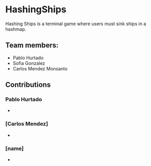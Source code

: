 # HashingShips
Hashing Ships is a terminal game where users must sink ships in a hashmap.

## Team members:
- Pablo Hurtado
- Sofia Gonzalez 
- Carlos Mendez Monsanto

## Contributions
### Pablo Hurtado
-

### [Carlos Mendez]
-

### [name]
-
